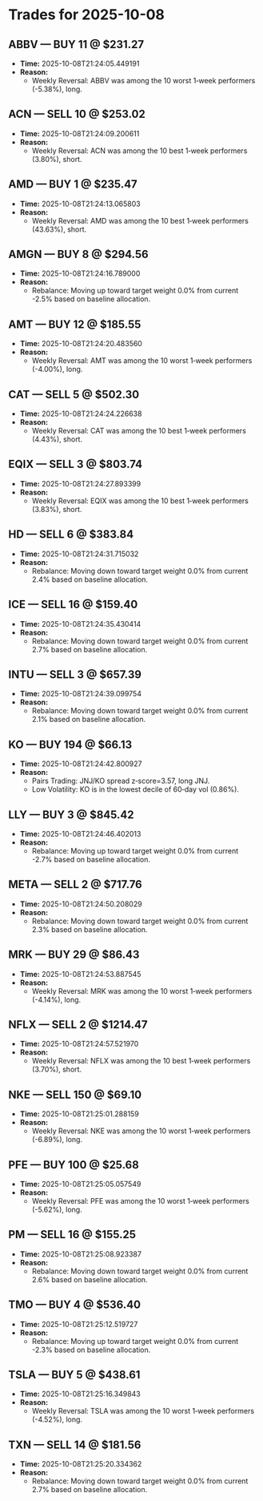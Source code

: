 # Trades for 2025-10-08

## ABBV — BUY 11 @ $231.27
- **Time:** 2025-10-08T21:24:05.449191
- **Reason:**
  - Weekly Reversal: ABBV was among the 10 worst 1‑week performers (-5.38%), long.

## ACN — SELL 10 @ $253.02
- **Time:** 2025-10-08T21:24:09.200611
- **Reason:**
  - Weekly Reversal: ACN was among the 10 best 1‑week performers (3.80%), short.

## AMD — BUY 1 @ $235.47
- **Time:** 2025-10-08T21:24:13.065803
- **Reason:**
  - Weekly Reversal: AMD was among the 10 best 1‑week performers (43.63%), short.

## AMGN — BUY 8 @ $294.56
- **Time:** 2025-10-08T21:24:16.789000
- **Reason:**
  - Rebalance: Moving up toward target weight 0.0% from current -2.5% based on baseline allocation.

## AMT — BUY 12 @ $185.55
- **Time:** 2025-10-08T21:24:20.483560
- **Reason:**
  - Weekly Reversal: AMT was among the 10 worst 1‑week performers (-4.00%), long.

## CAT — SELL 5 @ $502.30
- **Time:** 2025-10-08T21:24:24.226638
- **Reason:**
  - Weekly Reversal: CAT was among the 10 best 1‑week performers (4.43%), short.

## EQIX — SELL 3 @ $803.74
- **Time:** 2025-10-08T21:24:27.893399
- **Reason:**
  - Weekly Reversal: EQIX was among the 10 best 1‑week performers (3.83%), short.

## HD — SELL 6 @ $383.84
- **Time:** 2025-10-08T21:24:31.715032
- **Reason:**
  - Rebalance: Moving down toward target weight 0.0% from current 2.4% based on baseline allocation.

## ICE — SELL 16 @ $159.40
- **Time:** 2025-10-08T21:24:35.430414
- **Reason:**
  - Rebalance: Moving down toward target weight 0.0% from current 2.7% based on baseline allocation.

## INTU — SELL 3 @ $657.39
- **Time:** 2025-10-08T21:24:39.099754
- **Reason:**
  - Rebalance: Moving down toward target weight 0.0% from current 2.1% based on baseline allocation.

## KO — BUY 194 @ $66.13
- **Time:** 2025-10-08T21:24:42.800927
- **Reason:**
  - Pairs Trading: JNJ/KO spread z‑score=3.57, long JNJ.
  - Low Volatility: KO is in the lowest decile of 60‑day vol (0.86%).

## LLY — BUY 3 @ $845.42
- **Time:** 2025-10-08T21:24:46.402013
- **Reason:**
  - Rebalance: Moving up toward target weight 0.0% from current -2.7% based on baseline allocation.

## META — SELL 2 @ $717.76
- **Time:** 2025-10-08T21:24:50.208029
- **Reason:**
  - Rebalance: Moving down toward target weight 0.0% from current 2.3% based on baseline allocation.

## MRK — BUY 29 @ $86.43
- **Time:** 2025-10-08T21:24:53.887545
- **Reason:**
  - Weekly Reversal: MRK was among the 10 worst 1‑week performers (-4.14%), long.

## NFLX — SELL 2 @ $1214.47
- **Time:** 2025-10-08T21:24:57.521970
- **Reason:**
  - Weekly Reversal: NFLX was among the 10 best 1‑week performers (3.70%), short.

## NKE — SELL 150 @ $69.10
- **Time:** 2025-10-08T21:25:01.288159
- **Reason:**
  - Weekly Reversal: NKE was among the 10 worst 1‑week performers (-6.89%), long.

## PFE — BUY 100 @ $25.68
- **Time:** 2025-10-08T21:25:05.057549
- **Reason:**
  - Weekly Reversal: PFE was among the 10 worst 1‑week performers (-5.62%), long.

## PM — SELL 16 @ $155.25
- **Time:** 2025-10-08T21:25:08.923387
- **Reason:**
  - Rebalance: Moving down toward target weight 0.0% from current 2.6% based on baseline allocation.

## TMO — BUY 4 @ $536.40
- **Time:** 2025-10-08T21:25:12.519727
- **Reason:**
  - Rebalance: Moving up toward target weight 0.0% from current -2.3% based on baseline allocation.

## TSLA — BUY 5 @ $438.61
- **Time:** 2025-10-08T21:25:16.349843
- **Reason:**
  - Weekly Reversal: TSLA was among the 10 worst 1‑week performers (-4.52%), long.

## TXN — SELL 14 @ $181.56
- **Time:** 2025-10-08T21:25:20.334362
- **Reason:**
  - Rebalance: Moving down toward target weight 0.0% from current 2.7% based on baseline allocation.

